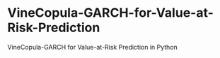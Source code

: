# VineCopula-GARCH-for-Value-at-Risk-Prediction
VineCopula-GARCH for Value-at-Risk Prediction in Python
